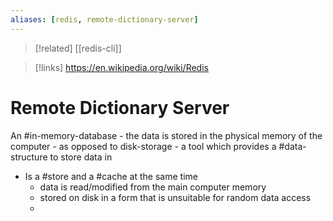 ```yaml
---
aliases: [redis, remote-dictionary-server]
---
```


>[!related]
>[[redis-cli]] 

>[!links]
>https://en.wikipedia.org/wiki/Redis

# Remote Dictionary Server
An #in-memory-database
	- the data is stored in the physical memory of the computer
		- as opposed to disk-storage
	- a tool which provides a #data-structure to store data in
- Is a #store and a #cache at the same time
	- data is read/modified from the main computer memory
	- stored on disk in a form that is unsuitable for random data access
	- 